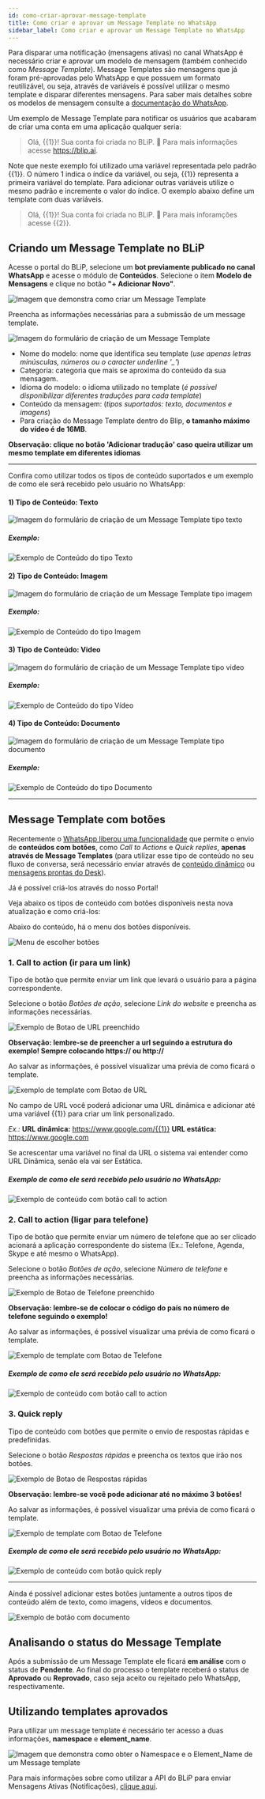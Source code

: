 ```yaml
---
id: como-criar-aprovar-message-template
title: Como criar e aprovar um Message Template no WhatsApp
sidebar_label: Como criar e aprovar um Message Template no WhatsApp
---
```


Para disparar uma notificação (mensagens ativas) no canal WhatsApp é necessário criar e aprovar um modelo de mensagem (também conhecido como *Message Template*). Message Templates são mensagens que já foram pré-aprovadas pelo WhatsApp e que possuem um formato reutilizável, ou seja, através de variáveis é possível utilizar o mesmo template e disparar diferentes mensagens. Para saber mais detalhes sobre os modelos de mensagem consulte a [documentação do WhatsApp](https://developers.facebook.com/docs/whatsapp/message-templates).

Um exemplo de Message Template para notificar os usuários que acabaram de criar uma conta em uma aplicação qualquer seria:

> Olá, {{1}}! Sua conta foi criada no BLiP. 👏 Para mais informações acesse https://blip.ai.

Note que neste exemplo foi utilizado uma variável representada pelo padrão {{1}}. O número 1 indica o índice da variável, ou seja, {{1}} representa a primeira variável do template. Para adicionar outras variáveis utilize o mesmo padrão e incremente o valor do índice. O exemplo abaixo define um template com duas variáveis.

> Olá, {{1}}! Sua conta foi criada no BLiP. 👏 Para mais inforamções acesse {{2}}.

## Criando um Message Template no BLiP

Acesse o portal do BLiP, selecione um **bot previamente publicado no canal WhatsApp** e acesse o módulo de **Conteúdos**.
Selecione o item **Modelo de Mensagens** e clique no botão **"+ Adicionar Novo"**.

​![Imagem que demonstra como criar um Message Template](/img/channels/whatsapp/whatsapp-message-templates.png)<br>

Preencha as informações necessárias para a submissão de um message template.

![Imagem do formulário de criação de um Message Template](/img/channels/whatsapp/creating-message-template-05.png)

* Nome do modelo: nome que identifica seu template (*use apenas letras minúsculas, números ou o caracter underline '_'*)
* Categoria: categoria que mais se aproxima do conteúdo da sua mensagem.
* Idioma do modelo: o idioma utilizado no template (*é possível disponibilizar diferentes traduções para cada template*)
* Conteúdo da mensagem: (*tipos suportados: texto, documentos e imagens*)
* Para criação do Message Template dentro do Blip, **o tamanho máximo do vídeo é de 16MB**.

**Observação: clique no botão 'Adicionar tradução' caso queira utilizar um mesmo template em diferentes idiomas**

> 


------------------------------

Confira como utilizar todos os tipos de conteúdo suportados e um exemplo de como ele será recebido pelo usuário no WhatsApp:

#### 1) Tipo de Conteúdo: Texto

![Imagem do formulário de criação de um Message Template tipo texto](/img/channels/whatsapp/creating-message-template-01.png)

##### Exemplo:

![Exemplo de Conteúdo do tipo Texto](/img/channels/whatsapp/creating-message-template-02.png)

#### 2) Tipo de Conteúdo: Imagem

![Imagem do formulário de criação de um Message Template tipo imagem](/img/channels/whatsapp/creating-message-template-03.png)

##### Exemplo:

![Exemplo de Conteúdo do tipo Imagem](/img/channels/whatsapp/creating-message-template-04.png)

#### 3) Tipo de Conteúdo: Video

![Imagem do formulário de criação de um Message Template tipo video](/img/channels/whatsapp/creating-message-template-08.png)

##### Exemplo:

![Exemplo de Conteúdo do tipo Vídeo](/img/channels/whatsapp/creating-message-template-09.png)

#### 4) Tipo de Conteúdo: Documento

![Imagem do formulário de criação de um Message Template tipo documento](/img/channels/whatsapp/creating-message-template-06.png)

##### Exemplo:

![Exemplo de Conteúdo do tipo Documento](/img/channels/whatsapp/creating-message-template-07.png)

------------------------------

## Message Template com botões

Recentemente o [WhatsApp liberou uma funcionalidade](https://developers.facebook.com/docs/whatsapp/api/messages/message-templates/interactive-message-templates/) que permite o envio de **conteúdos com botões**, como *Call to Actions* e *Quick replies*, **apenas através de Message Templates** (para utilizar esse tipo de conteúdo no seu fluxo de conversa, será necessário enviar através de [conteúdo dinâmico](https://help.blip.ai/docs/en/docs/en/builder/tipo-conteudo-dinamico) ou [mensagens prontas do Desk](https://hmg-help.blip.ai/docs/en/channels/whatsapp/como-enviar-notificacoes-respostas-prontas/)).

Já é possível criá-los através do nosso Portal!

Veja abaixo os tipos de conteúdo com botões disponíveis nesta nova atualização e como criá-los:

Abaixo do conteúdo, há o menu dos botões disponíveis.

![Menu de escolher botões](/img/channels/whatsapp/botoes-escolher.png)

### 1. Call to action (ir para um link)

Tipo de botão que permite enviar um link que levará o usuário para a página correspondente.

Selecione o botão *Botões de ação*, selecione *Link do website* e preencha as informações necessárias.

![Exemplo de Botao de URL preenchido](/img/channels/whatsapp/url-call_to_action-1.png)

**Observação: lembre-se de preencher a url seguindo a estrutura do exemplo! Sempre colocando https:// ou http://**

Ao salvar as informações, é possível visualizar uma prévia de como ficará o template.

![Exemplo de template com Botao de URL](/img/channels/whatsapp/url-call_to_action-2.png)

No campo de URL você poderá adicionar uma URL dinâmica e adicionar até uma variável {{1}} para criar um link personalizado.

*Ex.:*
**URL dinâmica:** https://www.google.com/{{1}}
**URL estática:** https://www.google.com

Se acrescentar uma variável no final da URL o sistema vai entender como URL Dinâmica, senão ela vai ser Estática.

##### Exemplo de como ele será recebido pelo usuário no WhatsApp:

![Exemplo de conteúdo com botão call to action](/img/channels/whatsapp/callActionWeb.png)

### 2. Call to action (ligar para telefone)

Tipo de botão que permite enviar um número de telefone que ao ser clicado acionará a aplicação correspondente do sistema (Ex.: Telefone, Agenda, Skype e até mesmo o WhatsApp).

Selecione o botão *Botões de ação*, selecione *Número de telefone* e preencha as informações necessárias.

![Exemplo de Botao de Telefone preenchido](/img/channels/whatsapp/phone_number-call_to_action-1.png)

**Observação: lembre-se de colocar o código do país no número de telefone seguindo o exemplo!**

Ao salvar as informações, é possível visualizar uma prévia de como ficará o template.

![Exemplo de template com Botao de Telefone](/img/channels/whatsapp/phone_number-call_to_action-2.png)

##### Exemplo de como ele será recebido pelo usuário no WhatsApp:

![Exemplo de conteúdo com botão call to action](/img/channels/whatsapp/callActionCel.png)

### 3. Quick reply

Tipo de conteúdo com botões que permite o envio de respostas rápidas e predefinidas.

Selecione o botão *Respostas rápidas* e preencha os textos que irão nos botões.

![Exemplo de Botao de Respostas rápidas](/img/channels/whatsapp/quick_replies-1.png)

**Observação: lembre-se você pode adicionar até no máximo 3 botões!**

Ao salvar as informações, é possível visualizar uma prévia de como ficará o template.

![Exemplo de template com Botao de Telefone](/img/channels/whatsapp/quick_replies-2.png)

##### Exemplo de como ele será recebido pelo usuário no WhatsApp:

![Exemplo de conteúdo com botão quick reply](/img/channels/whatsapp/quickReply.png)

------

Ainda é possível adicionar estes botões juntamente a outros tipos de conteúdo além de texto, como imagens, vídeos e documentos.


![Exemplo de botão com documento](/img/channels/whatsapp/imagemBotao.png)


## Analisando o status do Message Template

Após a submissão de um Message Template ele ficará **em análise** com o status de **Pendente**. Ao final do processo o template receberá o status de **Aprovado** ou **Reprovado**, caso seja aceito ou rejeitado pelo WhatsApp, respectivamente.

## Utilizando templates aprovados

Para utilizar um message template é necessário ter acesso a duas informações, **namespace** e **element_name**.

![Imagem que demonstra como obter o Namespace e o Element_Name de um Message template](/img/channels/whatsapp/message-templates-info.png)

Para mais informações sobre como utilizar a API do BLiP para enviar Mensagens Ativas (Notificações), [clique aqui](/docs/channels/whatsapp/enviar-notificacao-whatsapp-blip-api).

<!-- Rating frame -->
<script type="text/javascript" src="/scripts/rating.js"></script>
